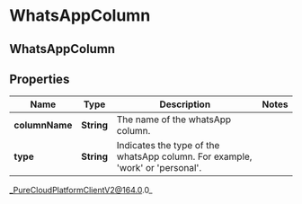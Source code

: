 # WhatsAppColumn

## WhatsAppColumn

## Properties

|Name | Type | Description | Notes|
|------------ | ------------- | ------------- | -------------|
| **columnName** | **String** | The name of the whatsApp column. | |
| **type** | **String** | Indicates the type of the whatsApp column. For example, &#39;work&#39; or &#39;personal&#39;. | |



_PureCloudPlatformClientV2@164.0.0_
